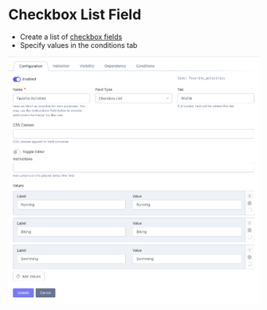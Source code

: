 # Checkbox List Field

- Create a list of [checkbox fields](https://getbootstrap.com/docs/5.2/forms/checks-radios/#checks)
- Specify values in the conditions tab

![Field Configuration](./images/checkbox-list.png 'Field Configuration')